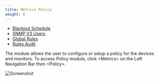 ```yaml
---
title: Metrics Policy
weight: 6
---
```


* <a href="/cloud_vista/metrics/blackoutschedule">Blackout Schedule</a>
* <a href="/cloud_vista/metrics/snmpv3users">SNMP V3 Users</a>
* <a href="/cloud_vista/metrics/globalrules">Global Rules</a>
* <a href="/cloud_vista/metrics/rulesaudit">Rules Audit</a>

The module allows the user to configure or setup a policy for the devices and monitors. To access Policy module, click \<Metrics> on the Left Navigation Bar then \<Policy>.

![Screenshot](/cloud_vista/metrics/images/policy.PNG)
